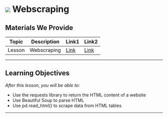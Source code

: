 # ![](https://ga-dash.s3.amazonaws.com/production/assets/logo-9f88ae6c9c3871690e33280fcf557f33.png) Webscraping

## Materials We Provide


| Topic | Description | Link1 | Link2 |
| --- | --- | --- | --- |
| Lesson | Webscraping | [Link](./read_html-starter.ipynb) | [Link](./bs4-starter.ipynb)|

---

## Learning Objectives
*After this lesson, you will be able to:*


- Use the requests library to return the HTML content of a website
- Use Beautiful Soup to parse HTML
- Use pd.read_html() to scrape data from HTML tables

---


